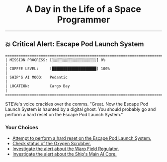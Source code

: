 <h1 align="center">A Day in the Life of a Space Programmer</h1>

---

<h2 id="node-3">💥 Critical Alert: Escape Pod Launch System</h2>

```
========================================================================
| MISSION PROGRESS: [░░░░░░░░░░░░░░░░░░░░] 0%                                  |
| COFFEE LEVEL:     [████████████████████] 100%                                |
| SHIP'S AI MOOD:   Pedantic                                                   |
| LOCATION:         Cargo Bay                                                  |
========================================================================
```

STEVe's voice crackles over the comms. "Great. Now the Escape Pod Launch System is haunted by a digital ghost. You should probably go and perform a hard reset on the Escape Pod Launch System."



### Your Choices

*   [Attempt to perform a hard reset on the Escape Pod Launch System.](./README-0005.md)
*   [Check status of the Oxygen Scrubber.](./README-0019.md)
*   [Investigate the alert about the Warp Field Regulator.](./README-0005.md)
*   [Investigate the alert about the Ship's Main AI Core.](./README-0006.md)
